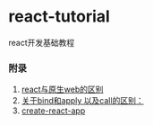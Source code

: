 # react-tutorial
react开发基础教程


### 附录
1. [react与原生web的区别](https://codepen.io/zhangmingkai4315/pen/GyjBxv)
2. [关于bind和apply 以及call的区别：](http://javascriptissexy.com/javascript-apply-call-and-bind-methods-are-essential-for-javascript-professionals/)
3. [create-react-app](https://github.com/facebookincubator/create-react-app)

